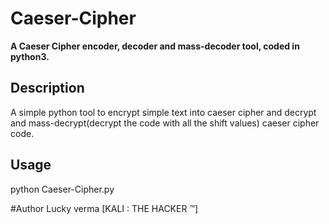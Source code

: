# Caeser-Cipher
<b>A Caeser Cipher encoder, decoder and mass-decoder tool, coded in python3.</b>

## Description
A simple python tool to encrypt simple text into caeser cipher and decrypt and mass-decrypt(decrypt the code with all the shift values) caeser cipher code.

## Usage
python Caeser-Cipher.py

#Author 
Lucky verma [KALI : THE HACKER ™]
